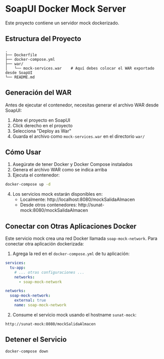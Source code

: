 # SoapUI Docker Mock Server

Este proyecto contiene un servidor mock dockerizado.

## Estructura del Proyecto
```
.
├── Dockerfile
├── docker-compose.yml
├── war/
│   └── mock-services.war    # Aquí debes colocar el WAR exportado desde SoapUI
└── README.md
```

## Generación del WAR

Antes de ejecutar el contenedor, necesitas generar el archivo WAR desde SoapUI:

1. Abre el proyecto en SoapUI
2. Click derecho en el proyecto
3. Selecciona "Deploy as War"
4. Guarda el archivo como `mock-services.war` en el directorio `war/`

## Cómo Usar

1. Asegúrate de tener Docker y Docker Compose instalados
2. Genera el archivo WAR como se indica arriba
3. Ejecuta el contenedor:

```bash
docker-compose up -d
```

4. Los servicios mock estarán disponibles en:
   - Localmente: http://localhost:8080/mockSalidaAlmacen
   - Desde otros contenedores: http://sunat-mock:8080/mockSalidaAlmacen

## Conectar con Otras Aplicaciones Docker

Este servicio mock crea una red Docker llamada `soap-mock-network`. Para conectar otra aplicación dockerizada:

1. Agrega la red en el `docker-compose.yml` de tu aplicación:

```yaml
services:
  tu-app:
    # ... otras configuraciones ...
    networks:
      - soap-mock-network

networks:
  soap-mock-network:
    external: true
    name: soap-mock-network
```

2. Consume el servicio mock usando el hostname `sunat-mock`:
```
http://sunat-mock:8080/mockSalidaAlmacen
```

## Detener el Servicio
```bash
docker-compose down
```
